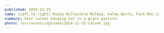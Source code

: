 ```yaml
---
published: 2024-12-15
name: (Left to right) Rocky Bullwinkle Balboa, Haley Berry, Finn Mac Cool, Aurora "Rory" Borealis.
summary: Four calves hanging out in a grass pasture.
photo: /src/assets/uploads/2024-12-15-calves.jpg
---
```


